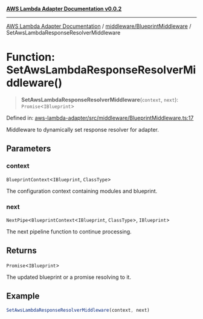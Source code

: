 [**AWS Lambda Adapter Documentation v0.0.2**](../../../README.md)

***

[AWS Lambda Adapter Documentation](../../../modules.md) / [middleware/BlueprintMiddleware](../README.md) / SetAwsLambdaResponseResolverMiddleware

# Function: SetAwsLambdaResponseResolverMiddleware()

> **SetAwsLambdaResponseResolverMiddleware**(`context`, `next`): `Promise`\<`IBlueprint`\>

Defined in: [aws-lambda-adapter/src/middleware/BlueprintMiddleware.ts:17](https://github.com/stonemjs/aws-lambda-adapter/blob/40d2096417dfa656208c25f0f4a9d23bf5291928/src/middleware/BlueprintMiddleware.ts#L17)

Middleware to dynamically set response resolver for adapter.

## Parameters

### context

`BlueprintContext`\<`IBlueprint`, `ClassType`\>

The configuration context containing modules and blueprint.

### next

`NextPipe`\<`BlueprintContext`\<`IBlueprint`, `ClassType`\>, `IBlueprint`\>

The next pipeline function to continue processing.

## Returns

`Promise`\<`IBlueprint`\>

The updated blueprint or a promise resolving to it.

## Example

```typescript
SetAwsLambdaResponseResolverMiddleware(context, next)
```
